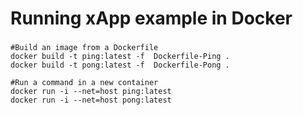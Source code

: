 # Running xApp example in Docker  
###
```
#Build an image from a Dockerfile
docker build -t ping:latest -f  Dockerfile-Ping . 
docker build -t pong:latest -f  Dockerfile-Pong .

#Run a command in a new container
docker run -i --net=host ping:latest
docker run -i --net=host pong:latest
```
